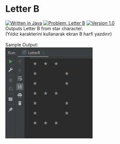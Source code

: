 # Letter B
[![Written in Java](https://img.shields.io/badge/language-java-green)](#)
[![Problem: Letter B](https://img.shields.io/badge/problem-Letter%20B-important)](#)
[![Version 1.0](https://img.shields.io/badge/version-1.0-informational)](#)\
Outputs Letter B from star character.\
(Yıldız karakterini kullanarak ekran B harfi yazdırır)\
\
Sample Output:\
[![Sample Output](/assets/images/letterb.png)](#)

